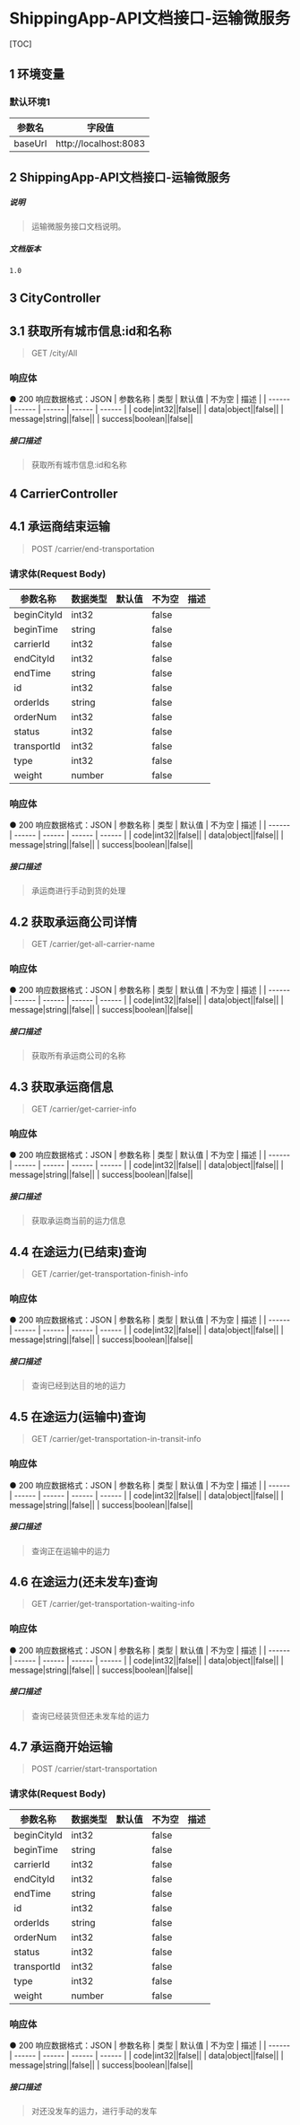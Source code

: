 # ShippingApp-API文档接口-运输微服务

[TOC]

## 1    环境变量

### 默认环境1

| 参数名     | 字段值                   |
| ------- | --------------------- |
| baseUrl | http://localhost:8083 |

## 2    ShippingApp-API文档接口-运输微服务

##### 说明

> 运输微服务接口文档说明。

##### 文档版本

```
1.0
```

## 3    CityController

## 3.1    获取所有城市信息:id和名称

> GET  /city/All

### 响应体

● 200 响应数据格式：JSON
| 参数名称 | 类型 | 默认值 | 不为空 | 描述 |
| ------ | ------ | ------ | ------ | ------ |
| code|int32||false||
| data|object||false||
| message|string||false||
| success|boolean||false||

##### 接口描述

> 获取所有城市信息:id和名称

## 4    CarrierController

## 4.1    承运商结束运输

> POST  /carrier/end-transportation

### 请求体(Request Body)

| 参数名称        | 数据类型   | 默认值 | 不为空   | 描述  |
| ----------- | ------ | --- | ----- | --- |
| beginCityId | int32  |     | false |     |
| beginTime   | string |     | false |     |
| carrierId   | int32  |     | false |     |
| endCityId   | int32  |     | false |     |
| endTime     | string |     | false |     |
| id          | int32  |     | false |     |
| orderIds    | string |     | false |     |
| orderNum    | int32  |     | false |     |
| status      | int32  |     | false |     |
| transportId | int32  |     | false |     |
| type        | int32  |     | false |     |
| weight      | number |     | false |     |

### 响应体

● 200 响应数据格式：JSON
| 参数名称 | 类型 | 默认值 | 不为空 | 描述 |
| ------ | ------ | ------ | ------ | ------ |
| code|int32||false||
| data|object||false||
| message|string||false||
| success|boolean||false||

##### 接口描述

> 承运商进行手动到货的处理



## 4.2    获取承运商公司详情

> GET  /carrier/get-all-carrier-name

### 响应体

● 200 响应数据格式：JSON
| 参数名称 | 类型 | 默认值 | 不为空 | 描述 |
| ------ | ------ | ------ | ------ | ------ |
| code|int32||false||
| data|object||false||
| message|string||false||
| success|boolean||false||

##### 接口描述

>  获取所有承运商公司的名称

## 4.3    获取承运商信息

> GET  /carrier/get-carrier-info

### 响应体

● 200 响应数据格式：JSON
| 参数名称 | 类型 | 默认值 | 不为空 | 描述 |
| ------ | ------ | ------ | ------ | ------ |
| code|int32||false||
| data|object||false||
| message|string||false||
| success|boolean||false||

##### 接口描述

>  获取承运商当前的运力信息

## 4.4    在途运力(已结束)查询

> GET  /carrier/get-transportation-finish-info

### 响应体

● 200 响应数据格式：JSON
| 参数名称 | 类型 | 默认值 | 不为空 | 描述 |
| ------ | ------ | ------ | ------ | ------ |
| code|int32||false||
| data|object||false||
| message|string||false||
| success|boolean||false||

##### 接口描述

> 查询已经到达目的地的运力

## 4.5    在途运力(运输中)查询

> GET  /carrier/get-transportation-in-transit-info

### 响应体

● 200 响应数据格式：JSON
| 参数名称 | 类型 | 默认值 | 不为空 | 描述 |
| ------ | ------ | ------ | ------ | ------ |
| code|int32||false||
| data|object||false||
| message|string||false||
| success|boolean||false||

##### 接口描述

> 查询正在运输中的运力

## 4.6    在途运力(还未发车)查询

> GET  /carrier/get-transportation-waiting-info

### 响应体

● 200 响应数据格式：JSON
| 参数名称 | 类型 | 默认值 | 不为空 | 描述 |
| ------ | ------ | ------ | ------ | ------ |
| code|int32||false||
| data|object||false||
| message|string||false||
| success|boolean||false||

##### 接口描述

> 查询已经装货但还未发车给的运力

## 4.7    承运商开始运输

> POST  /carrier/start-transportation

### 请求体(Request Body)

| 参数名称        | 数据类型   | 默认值 | 不为空   | 描述  |
| ----------- | ------ | --- | ----- | --- |
| beginCityId | int32  |     | false |     |
| beginTime   | string |     | false |     |
| carrierId   | int32  |     | false |     |
| endCityId   | int32  |     | false |     |
| endTime     | string |     | false |     |
| id          | int32  |     | false |     |
| orderIds    | string |     | false |     |
| orderNum    | int32  |     | false |     |
| status      | int32  |     | false |     |
| transportId | int32  |     | false |     |
| type        | int32  |     | false |     |
| weight      | number |     | false |     |

### 响应体

● 200 响应数据格式：JSON
| 参数名称 | 类型 | 默认值 | 不为空 | 描述 |
| ------ | ------ | ------ | ------ | ------ |
| code|int32||false||
| data|object||false||
| message|string||false||
| success|boolean||false||

##### 接口描述

> 对还没发车的运力，进行手动的发车
